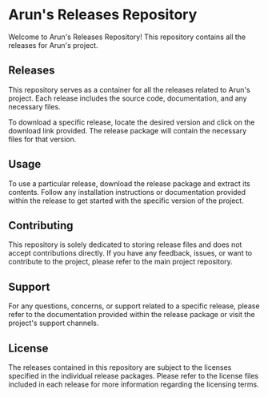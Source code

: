 # Arun's Releases Repository

Welcome to Arun's Releases Repository! This repository contains all the releases for Arun's project.

## Releases

This repository serves as a container for all the releases related to Arun's project. Each release includes the source code, documentation, and any necessary files.

To download a specific release, locate the desired version and click on the download link provided. The release package will contain the necessary files for that version.

## Usage

To use a particular release, download the release package and extract its contents. Follow any installation instructions or documentation provided within the release to get started with the specific version of the project.

## Contributing

This repository is solely dedicated to storing release files and does not accept contributions directly. If you have any feedback, issues, or want to contribute to the project, please refer to the main project repository.

## Support

For any questions, concerns, or support related to a specific release, please refer to the documentation provided within the release package or visit the project's support channels.

## License

The releases contained in this repository are subject to the licenses specified in the individual release packages. Please refer to the license files included in each release for more information regarding the licensing terms.


